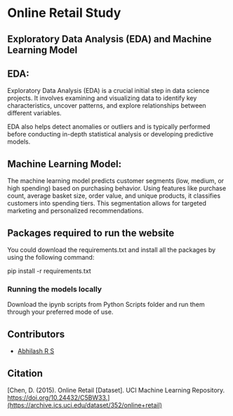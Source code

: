 # Online Retail Study 

## Exploratory Data Analysis (EDA) and Machine Learning Model

## EDA:
Exploratory Data Analysis (EDA) is a crucial initial step in data science projects. It involves examining and visualizing data to identify key characteristics, uncover patterns, and explore relationships between different variables.

EDA also helps detect anomalies or outliers and is typically performed before conducting in-depth statistical analysis or developing predictive models.

## Machine Learning Model:
The machine learning model predicts customer segments (low, medium, or high spending) based on purchasing behavior.  Using features like purchase count, average basket size, order value, and unique products, it classifies customers into spending tiers. This segmentation allows for targeted marketing and personalized recommendations.

## Packages required to run the website
You could download the requirements.txt and install all the packages by using the following command:

pip install -r requirements.txt

### Running the models locally

Download the ipynb scripts from Python Scripts folder and run them through your preferred mode of use.

## Contributors

* [Abhilash R S](https://github.com/A6h9lash)
  
## Citation

[Chen, D. (2015). Online Retail [Dataset]. UCI Machine Learning Repository. https://doi.org/10.24432/C5BW33.](https://archive.ics.uci.edu/dataset/352/online+retail)
